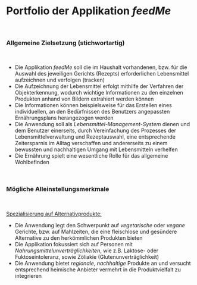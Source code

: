 # Portfolio der Applikation *feedMe*

<br/>

### Allgemeine Zielsetzung (stichwortartig)

<br/>

- Die Applikation *feedMe* soll die im Haushalt vorhandenen, bzw. für die Auswahl des jeweiligen Gerichts (Rezepts) erforderlichen Lebensmittel aufzeichnen und verfolgen (tracken)
- Die Aufzeichnung der Lebensmittel erfolgt mithilfe der Verfahren der Objekterkennung, wodurch wichtige Informationen zu den einzelnen Produkten anhand von Bildern extrahiert werden können
- Die Informationen können beispielsweise für das Erstellen eines individuellen, an den Bedürfnissen des Benutzers angepassten Ernährungsplans herangezogen werden
- Die Anwendung soll als *Lebensmittel-Management-System* dienen und dem Benutzer einerseits, durch Vereinfachung des Prozesses der Lebensmittelverwaltung und Rezeptauswahl, eine entsprechende Zeitersparnis im Alltag verschaffen und andererseits zu einem bewussten und nachhaltigen Umgang mit Lebensmitteln verhelfen
- Die Ernährung spielt eine wesentliche Rolle für das allgemeine Wohlbefinden

<br/>

### Mögliche Alleinstellungsmerkmale

<br/>

<u>Spezialisierung auf Alternativprodukte:</u>

- Die Anwendung legt den Schwerpunkt auf *vegetarische* oder *vegane* Gerichte, bzw. auf Mahlzeiten, die eine fleischlose und gesündere Alternative zu den herkömmlichen Produkten bieten
- Die Applikation fokussiert sich auf Personen mit *Nahrungsmittelunverträglichkeiten*, wie z.B. Laktose- oder Fuktoseintoleranz, sowie Zöliakie (Glutenunverträglichkeit)
- Die Anwendung bietet *regionale*, *nachhaltige* Produkte an und versucht entsprechend heimische Anbieter vermehrt in die Produktvielfalt zu integrieren

<br/>
